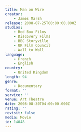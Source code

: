 ```yaml
---
title: Man on Wire
creator:
    - James Marsh
release: 2008-07-25T00:00:00.000Z
studios:
    - Red Box Films
    - Discovery Films
    - BBC Storyville
    - UK Film Council
    - Wall to Wall
language:
    - French
    - English
country:
    - United Kingdom
length: 94
genre:
    - Documentary
format: ''
service: ''
venue: Art Theatre
date: 2008-08-30T04:00:00.000Z
rating: ''
revisit: false
media: Movie
id: 14048
---
```



